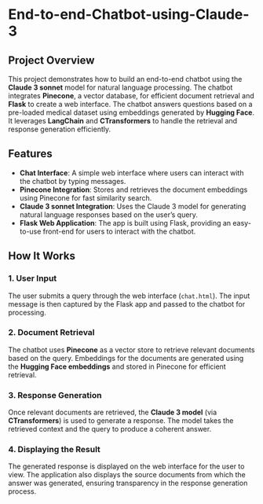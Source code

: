 # End-to-end-Chatbot-using-Claude-3 

## Project Overview

This project demonstrates how to build an end-to-end chatbot using the **Claude 3 sonnet** model for natural language processing. The chatbot integrates **Pinecone**, a vector database, for efficient document retrieval and **Flask** to create a web interface. The chatbot answers questions based on a pre-loaded medical dataset using embeddings generated by **Hugging Face**. It leverages **LangChain** and **CTransformers** to handle the retrieval and response generation efficiently.

## Features

- **Chat Interface**: A simple web interface where users can interact with the chatbot by typing messages.
- **Pinecone Integration**: Stores and retrieves the document embeddings using Pinecone for fast similarity search.
- **Claude 3 sonnet Integration**: Uses the Claude 3 model for generating natural language responses based on the user’s query.
- **Flask Web Application**: The app is built using Flask, providing an easy-to-use front-end for users to interact with the chatbot.

## How It Works

### 1. **User Input**
The user submits a query through the web interface (`chat.html`). The input message is then captured by the Flask app and passed to the chatbot for processing.

### 2. **Document Retrieval**
The chatbot uses **Pinecone** as a vector store to retrieve relevant documents based on the query. Embeddings for the documents are generated using the **Hugging Face embeddings** and stored in Pinecone for efficient retrieval.

### 3. **Response Generation**
Once relevant documents are retrieved, the **Claude 3 model** (via **CTransformers**) is used to generate a response. The model takes the retrieved context and the query to produce a coherent answer.

### 4. **Displaying the Result**
The generated response is displayed on the web interface for the user to view. The application also displays the source documents from which the answer was generated, ensuring transparency in the response generation process.

